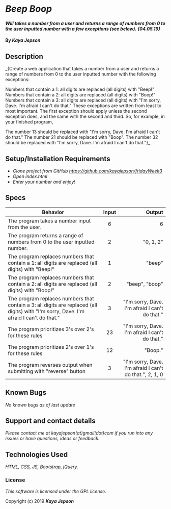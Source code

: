 # _Beep Boop_

#### _Will  takes a number from a user and returns a range of numbers from 0 to the user inputted number with a few exceptions (see below). {04.05.19}_

#### By _**Kaya Jepson**_

## Description

_{Create a web application that takes a number from a user and returns a range of numbers from 0 to the user inputted number with the following exceptions:

Numbers that contain a 1: all digits are replaced (all digits) with "Beep!"
Numbers that contain a 2: all digits are replaced (all digits) with "Boop!"
Numbers that contain a 3: all digits are replaced (all digits) with "I'm sorry, Dave. I'm afraid I can't do that."
These exceptions are written from least to most important. The first exception should apply unless the second exception does, and the same with the second and third. So, for example, in your finished program,

The number 13 should be replaced with "I'm sorry, Dave. I'm afraid I can't do that."
The number 21 should be replaced with "Boop".
The number 32 should be replaced with "I'm sorry, Dave. I'm afraid I can't do that."}_

## Setup/Installation Requirements

* _Clone project from GitHub https://github.com/kayajepson/fridayWeek3_
* _Open index.html_
* _Enter your number and enjoy!_

## Specs

| Behavior | Input | Output |
| ------------- |:-------------:| -----:|
| The program takes a number input from the user. | 6 | 6 |
| The program returns a range of numbers from 0 to the user inputted number. | 2 | "0, 1, 2" |
| The program replaces numbers that contain a 1: all digits are replaced (all digits) with "Beep!" | 1 | "beep" |
| The program replaces numbers that contain a 2: all digits are replaced (all digits) with "Boop!" | 2 | "beep", "boop" |
| The program replaces numbers that contain a 3: all digits are replaced (all digits) with "I'm sorry, Dave. I'm afraid I can't do that." | 3 | "I'm sorry, Dave. I'm afraid I can't do that." |
| The program prioritizes 3's over 2's for these rules | 23 | "I'm sorry, Dave. I'm afraid I can't do that." |
| The program prioritizes 2's over 1's for these rules | 12 | "Boop." |
| The program reverses output when submitting with "reverse" button | 3 | "I'm sorry, Dave. I'm afraid I can't do that.", 2, 1, 0 |

## Known Bugs

_No known bugs as of last update_

## Support and contact details

_Please contact me at kayajepson(at)gmail(dot)com if you run into any issues or have questions, ideas or feedback._

## Technologies Used

_HTML, CSS, JS, Bootstrap, jQuery._

### License

*This software is licensed under the GPL license.*

Copyright (c) 2019 **_Kaya Jepson_**

